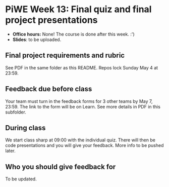 # PiWE Week 13: Final quiz and final project presentations

* **Office hours:** None! The course is done after this week. :')
* **Slides**: to be uploaded.


## Final project requirements and rubric

See PDF in the same folder as this README.
Repos lock Sunday May 4 at 23:59.

## Feedback due before class

Your team must turn in the feedback forms for 3 other teams by May 7, 23:59.
The link to the form will be on Learn. See more details in PDF in this subfolder.

## During class

We start class sharp at 09:00 with the individual quiz. There will then be
code presentations and you will give your feedback. More info to be pushed
later.

## Who you should give feedback for

To be updated.
